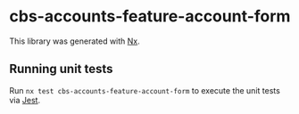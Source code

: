 # cbs-accounts-feature-account-form

This library was generated with [Nx](https://nx.dev).

## Running unit tests

Run `nx test cbs-accounts-feature-account-form` to execute the unit tests via [Jest](https://jestjs.io).
